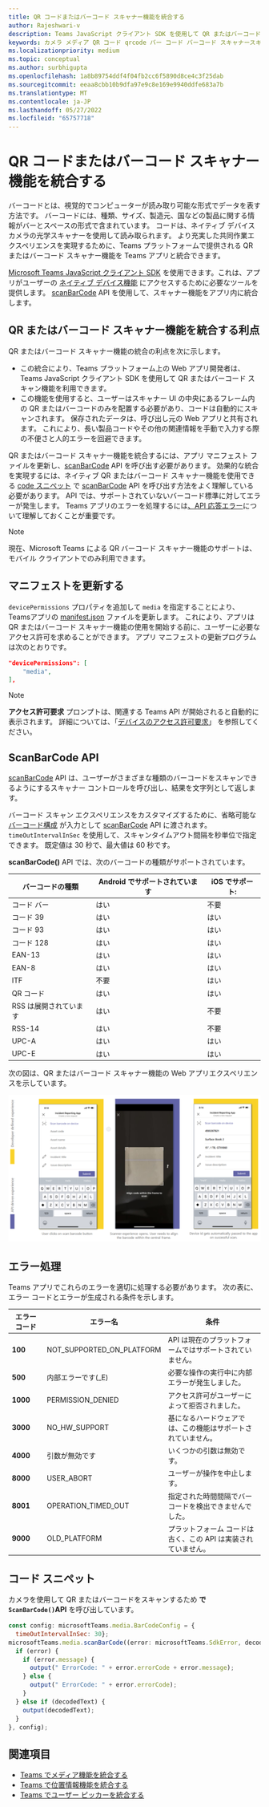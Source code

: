 ```yaml
---
title: QR コードまたはバーコード スキャナー機能を統合する
author: Rajeshwari-v
description: Teams JavaScript クライアント SDK を使用して QR またはバーコード スキャナー機能を活用する方法
keywords: カメラ メディア QR コード qrcode バー コード バーコード スキャナースキャン機能ネイティブ デバイスのアクセス許可
ms.localizationpriority: medium
ms.topic: conceptual
ms.author: surbhigupta
ms.openlocfilehash: 1a8b89754ddf4f04fb2cc6f5890d8ce4c3f25dab
ms.sourcegitcommit: eeaa8cbb10b9dfa97e9c8e169e9940ddfe683a7b
ms.translationtype: MT
ms.contentlocale: ja-JP
ms.lasthandoff: 05/27/2022
ms.locfileid: "65757718"
---
```

# <a name="integrate-qr-or-barcode-scanner-capability"></a>QR コードまたはバーコード スキャナー機能を統合する

バーコードとは、視覚的でコンピューターが読み取り可能な形式でデータを表す方法です。 バーコードには、種類、サイズ、製造元、国などの製品に関する情報がバーとスペースの形式で含まれています。 コードは、ネイティブ デバイス カメラの光学スキャナーを使用して読み取られます。 より充実した共同作業エクスペリエンスを実現するために、Teams プラットフォームで提供される QR またはバーコード スキャナー機能を Teams アプリと統合できます。

[Microsoft Teams JavaScript クライアント SDK](/javascript/api/overview/msteams-client?view=msteams-client-js-latest&preserve-view=true) を使用できます。これは、アプリがユーザーの [ネイティブ デバイス機能](native-device-permissions.md) にアクセスするために必要なツールを提供します。 [scanBarCode](/javascript/api/@microsoft/teams-js/microsoftteams.media?view=msteams-client-js-latest&preserve-view=true#scanBarCode__error__SdkError__decodedText__string_____void__BarCodeConfig_) API を使用して、スキャナー機能をアプリ内に統合します。

## <a name="advantage-of-integrating-qr-or-barcode-scanner-capability"></a>QR またはバーコード スキャナー機能を統合する利点

QR またはバーコード スキャナー機能の統合の利点を次に示します。

* この統合により、Teams プラットフォーム上の Web アプリ開発者は、Teams JavaScript クライアント SDK を使用して QR またはバーコード スキャン機能を利用できます。
* この機能を使用すると、ユーザーはスキャナー UI の中央にあるフレーム内の QR またはバーコードのみを配置する必要があり、コードは自動的にスキャンされます。 保存されたデータは、呼び出し元の Web アプリと共有されます。 これにより、長い製品コードやその他の関連情報を手動で入力する際の不便さと人的エラーを回避できます。

QR またはバーコード スキャナー機能を統合するには、アプリ マニフェスト ファイルを更新し、[scanBarCode](/javascript/api/@microsoft/teams-js/microsoftteams.media?view=msteams-client-js-latest&preserve-view=true#scanBarCode__error__SdkError__decodedText__string_____void__BarCodeConfig_) API を呼び出す必要があります。 効果的な統合を実現するには、ネイティブ QR またはバーコード スキャナー機能を使用できる [code スニペット](#code-snippet) で [scanBarCode](/javascript/api/@microsoft/teams-js/microsoftteams.media?view=msteams-client-js-latest&preserve-view=true#scanBarCode__error__SdkError__decodedText__string_____void__BarCodeConfig_) API を呼び出す方法をよく理解している必要があります。 API では、サポートされていないバーコード標準に対してエラーが発生します。
Teams アプリのエラーを処理するには[、API 応答エラー](#error-handling)について理解しておくことが重要です。

> [!NOTE]
> 現在、Microsoft Teams による QR バーコード スキャナー機能のサポートは、モバイル クライアントでのみ利用できます。

## <a name="update-manifest"></a>マニフェストを更新する

`devicePermissions` プロパティを追加して `media` を指定することにより、Teamsアプリの [manifest.json](../../resources/schema/manifest-schema.md#devicepermissions) ファイルを更新します。 これにより、アプリは QR またはバーコード スキャナー機能の使用を開始する前に、ユーザーに必要なアクセス許可を求めることができます。 アプリ マニフェストの更新プログラムは次のとおりです。

``` json
"devicePermissions": [
    "media",
],
```

> [!NOTE]
> **アクセス許可要求** プロンプトは、関連する Teams API が開始されると自動的に表示されます。 詳細については、「[デバイスのアクセス許可要求](native-device-permissions.md)」 を参照してください。

## <a name="scanbarcode-api"></a>ScanBarCode API

[scanBarCode](/javascript/api/@microsoft/teams-js/microsoftteams.media?view=msteams-client-js-latest&preserve-view=true#scanBarCode__error__SdkError__decodedText__string_____void__BarCodeConfig_) API は、ユーザーがさまざまな種類のバーコードをスキャンできるようにするスキャナー コントロールを呼び出し、結果を文字列として返します。

バーコード スキャン エクスペリエンスをカスタマイズするために、省略可能な [バーコード構成](/javascript/api/@microsoft/teams-js/microsoftteams.media.barcodeconfig?view=msteams-client-js-latest&preserve-view=true) が入力として [scanBarCode](/javascript/api/@microsoft/teams-js/microsoftteams.media?view=msteams-client-js-latest&preserve-view=true#scanBarCode__error__SdkError__decodedText__string_____void__BarCodeConfig_) API に渡されます。 `timeOutIntervalInSec` を使用して、スキャンタイムアウト間隔を秒単位で指定できます。 既定値は 30 秒で、最大値は 60 秒です。

**scanBarCode()** API では、次のバーコードの種類がサポートされています。

| バーコードの種類 | Android でサポートされています | iOS でサポート: |
| ---------- | ---------- | ------------ |
| コード バー | はい | 不要 |
| コード 39 | はい | はい |
| コード 93 | はい | はい |
| コード 128 | はい | はい |
| EAN-13 | はい | はい |
| EAN-8 | はい | はい |
| ITF | 不要 | はい |
| QR コード | はい | はい |
| RSS は展開されています | はい | 不要 |
| RSS-14 | はい | 不要 |
| UPC-A | はい | はい |
| UPC-E | はい | はい |

次の図は、QR またはバーコード スキャナー機能の Web アプリエクスペリエンスを示しています。

![QR またはバーコード スキャナー機能の Web アプリ エクスペリエンス](../../assets/images/tabs/qr-barcode-scanner-capability.png)

## <a name="error-handling"></a>エラー処理

Teams アプリでこれらのエラーを適切に処理する必要があります。 次の表に、エラー コードとエラーが生成される条件を示します。

|エラー コード |  エラー名     | 条件|
| --------- | --------------- | -------- |
| **100** | NOT_SUPPORTED_ON_PLATFORM | API は現在のプラットフォームではサポートされていません。|
| **500** | 内部エラーです(_E) | 必要な操作の実行中に内部エラーが発生しました。|
| **1000** | PERMISSION_DENIED |アクセス許可がユーザーによって拒否されました。|
| **3000** | NO_HW_SUPPORT | 基になるハードウェアでは、この機能はサポートされていません。|
| **4000** | 引数が無効です | いくつかの引数は無効です。|
| **8000** | USER_ABORT |ユーザーが操作を中止します。|
| **8001** | OPERATION_TIMED_OUT | 指定された時間間隔でバーコードを検出できませんでした。|
| **9000** | OLD_PLATFORM | プラットフォーム コードは古く、この API は実装されていません。|

## <a name="code-snippet"></a>コード スニペット

カメラを使用して QR またはバーコードをスキャンするため **で `ScanBarCode()`API** を呼び出しています。

```javascript
const config: microsoftTeams.media.BarCodeConfig = {
  timeOutIntervalInSec: 30};
microsoftTeams.media.scanBarCode((error: microsoftTeams.SdkError, decodedText: string) => {
  if (error) {
    if (error.message) {
      output(" ErrorCode: " + error.errorCode + error.message);
    } else {
      output(" ErrorCode: " + error.errorCode);
    }
  } else if (decodedText) {
    output(decodedText);
  }
}, config);
```

## <a name="see-also"></a>関連項目

* [Teams でメディア機能を統合する](mobile-camera-image-permissions.md)
* [Teams で位置情報機能を統合する](location-capability.md)
* [Teams でユーザー ピッカーを統合する](people-picker-capability.md)
